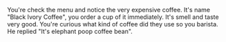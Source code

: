 You're check the menu and notice the very expensive coffee. It's name "Black Ivory Coffee", you order a cup of it immediately.
It's smell and taste very good. You're curious what kind of coffee did they use so you barista.
He replied "It's elephant poop coffee bean".


